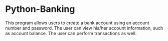 # Python-Banking
This program allows users to create a bank account using an account number and password. The user can view his/her account information, such as account balance. The user can perform transactions as well.
